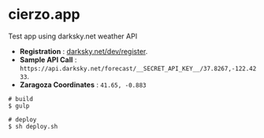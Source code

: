 # cierzo.app

Test app using darksky.net weather API

- **Registration** : [darksky.net/dev/register](https://darksky.net/dev/register).
- **Sample API Call** : `https://api.darksky.net/forecast/__SECRET_API_KEY__/37.8267,-122.4233`.
- **Zaragoza Coordinates** : `41.65, -0.883`


```
# build
$ gulp

# deploy
$ sh deploy.sh

```
